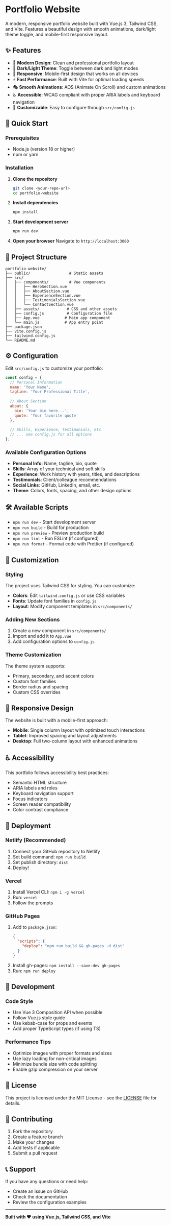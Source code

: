 # Portfolio Website

A modern, responsive portfolio website built with Vue.js 3, Tailwind CSS, and Vite. Features a beautiful design with smooth animations, dark/light theme toggle, and mobile-first responsive layout.

## ✨ Features

- 🎨 **Modern Design**: Clean and professional portfolio layout
- 🌙 **Dark/Light Theme**: Toggle between dark and light modes
- 📱 **Responsive**: Mobile-first design that works on all devices
- ⚡ **Fast Performance**: Built with Vite for optimal loading speeds
- 🎭 **Smooth Animations**: AOS (Animate On Scroll) and custom animations
- ♿ **Accessible**: WCAG compliant with proper ARIA labels and keyboard navigation
- 🔧 **Customizable**: Easy to configure through `src/config.js`

## 🚀 Quick Start

### Prerequisites

- Node.js (version 18 or higher)
- npm or yarn

### Installation

1. **Clone the repository**
   ```bash
   git clone <your-repo-url>
   cd portfolio-website
   ```

2. **Install dependencies**
   ```bash
   npm install
   ```

3. **Start development server**
   ```bash
   npm run dev
   ```

4. **Open your browser**
   Navigate to `http://localhost:3000`

## 📁 Project Structure

```
portfolio-website/
├── public/                 # Static assets
├── src/
│   ├── components/         # Vue components
│   │   ├── HeroSection.vue
│   │   ├── AboutSection.vue
│   │   ├── ExperienceSection.vue
│   │   ├── TestimonialsSection.vue
│   │   └── ContactSection.vue
│   ├── assets/            # CSS and other assets
│   ├── config.js          # Configuration file
│   ├── App.vue           # Main app component
│   └── main.js           # App entry point
├── package.json
├── vite.config.js
├── tailwind.config.js
└── README.md
```

## ⚙️ Configuration

Edit `src/config.js` to customize your portfolio:

```javascript
const config = {
  // Personal Information
  name: 'Your Name',
  tagline: 'Your Professional Title',
  
  // About Section
  about: {
    bio: 'Your bio here...',
    quote: 'Your favorite quote'
  },
  
  // Skills, Experience, Testimonials, etc.
  // ... see config.js for all options
};
```

### Available Configuration Options

- **Personal Info**: Name, tagline, bio, quote
- **Skills**: Array of your technical and soft skills
- **Experience**: Work history with years, titles, and descriptions
- **Testimonials**: Client/colleague recommendations
- **Social Links**: GitHub, LinkedIn, email, etc.
- **Theme**: Colors, fonts, spacing, and other design options

## 🛠️ Available Scripts

- `npm run dev` - Start development server
- `npm run build` - Build for production
- `npm run preview` - Preview production build
- `npm run lint` - Run ESLint (if configured)
- `npm run format` - Format code with Prettier (if configured)

## 🎨 Customization

### Styling

The project uses Tailwind CSS for styling. You can customize:

- **Colors**: Edit `tailwind.config.js` or use CSS variables
- **Fonts**: Update font families in `config.js`
- **Layout**: Modify component templates in `src/components/`

### Adding New Sections

1. Create a new component in `src/components/`
2. Import and add it to `App.vue`
3. Add configuration options to `config.js`

### Theme Customization

The theme system supports:
- Primary, secondary, and accent colors
- Custom font families
- Border radius and spacing
- Custom CSS overrides

## 📱 Responsive Design

The website is built with a mobile-first approach:

- **Mobile**: Single column layout with optimized touch interactions
- **Tablet**: Improved spacing and layout adjustments
- **Desktop**: Full two-column layout with enhanced animations

## ♿ Accessibility

This portfolio follows accessibility best practices:

- Semantic HTML structure
- ARIA labels and roles
- Keyboard navigation support
- Focus indicators
- Screen reader compatibility
- Color contrast compliance

## 🚀 Deployment

### Netlify (Recommended)

1. Connect your GitHub repository to Netlify
2. Set build command: `npm run build`
3. Set publish directory: `dist`
4. Deploy!

### Vercel

1. Install Vercel CLI: `npm i -g vercel`
2. Run: `vercel`
3. Follow the prompts

### GitHub Pages

1. Add to `package.json`:
   ```json
   {
     "scripts": {
       "deploy": "npm run build && gh-pages -d dist"
     }
   }
   ```
2. Install gh-pages: `npm install --save-dev gh-pages`
3. Run: `npm run deploy`

## 🔧 Development

### Code Style

- Use Vue 3 Composition API when possible
- Follow Vue.js style guide
- Use kebab-case for props and events
- Add proper TypeScript types (if using TS)

### Performance Tips

- Optimize images with proper formats and sizes
- Use lazy loading for non-critical images
- Minimize bundle size with code splitting
- Enable gzip compression on your server

## 📄 License

This project is licensed under the MIT License - see the [LICENSE](LICENSE) file for details.

## 🤝 Contributing

1. Fork the repository
2. Create a feature branch
3. Make your changes
4. Add tests if applicable
5. Submit a pull request

## 📞 Support

If you have any questions or need help:

- Create an issue on GitHub
- Check the documentation
- Review the configuration examples

---

**Built with ❤️ using Vue.js, Tailwind CSS, and Vite**
